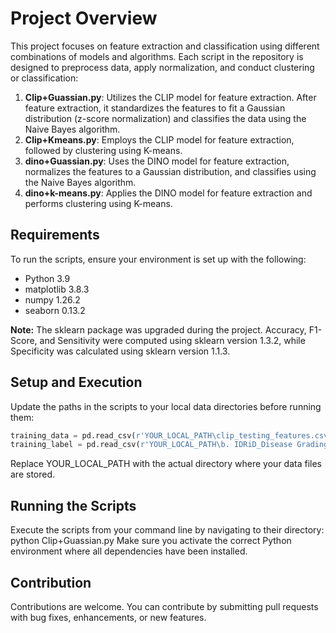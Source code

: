 # Project Overview

This project focuses on feature extraction and classification using different combinations of models and algorithms. Each script in the repository is designed to preprocess data, apply normalization, and conduct clustering or classification:

1. **Clip+Guassian.py**: Utilizes the CLIP model for feature extraction. After feature extraction, it standardizes the features to fit a Gaussian distribution (z-score normalization) and classifies the data using the Naive Bayes algorithm.
2. **Clip+Kmeans.py**: Employs the CLIP model for feature extraction, followed by clustering using K-means.
3. **dino+Guassian.py**: Uses the DINO model for feature extraction, normalizes the features to a Gaussian distribution, and classifies using the Naive Bayes algorithm.
4. **dino+k-means.py**: Applies the DINO model for feature extraction and performs clustering using K-means.

## Requirements

To run the scripts, ensure your environment is set up with the following:

- Python 3.9
- matplotlib 3.8.3
- numpy 1.26.2
- seaborn 0.13.2

**Note:** The sklearn package was upgraded during the project. Accuracy, F1-Score, and Sensitivity were computed using sklearn version 1.3.2, while Specificity was calculated using sklearn version 1.1.3.

## Setup and Execution

Update the paths in the scripts to your local data directories before running them:

```python
training_data = pd.read_csv(r'YOUR_LOCAL_PATH\clip_testing_features.csv')
training_label = pd.read_csv(r'YOUR_LOCAL_PATH\b. IDRiD_Disease Grading_Testing Labels.csv')
```

Replace YOUR_LOCAL_PATH with the actual directory where your data files are stored.

## Running the Scripts
Execute the scripts from your command line by navigating to their directory:
python Clip+Guassian.py
Make sure you activate the correct Python environment where all dependencies have been installed.

## Contribution
Contributions are welcome. You can contribute by submitting pull requests with bug fixes, enhancements, or new features.
